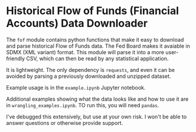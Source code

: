 # Historical Flow of Funds (Financial Accounts) Data Downloader

The `fof` module contains python functions that make it easy to download and parse historical Flow of Funds data. The Fed Board makes it avaiable in SDMX (XML variant) format. This module will parse it into a more user-friendly CSV, which can then be read by any statistical application.

It is lightweight. The only dependency is `requests`, and even it can be avoided by parsing a previously downloaded and unzipped dataset.

Example usage is in the `example.ipynb` Jupyter notebook.

Additional examples showing what the data looks like and how to use it are in `wrangling_examples.ipynb`. TO run this, you will need `pandas`.

I've debugged this extensively, but use at your own risk. I won't be able to answer questions or otherwise provide support.
